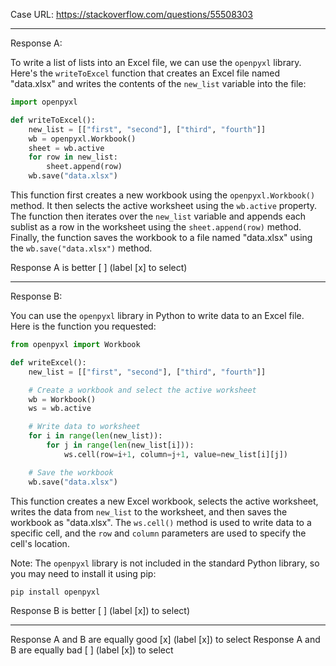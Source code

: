 Case URL: https://stackoverflow.com/questions/55508303

------
Response A:

To write a list of lists into an Excel file, we can use the `openpyxl` library. Here's the `writeToExcel` function that creates an Excel file named "data.xlsx" and writes the contents of the `new_list` variable into the file:

```python
import openpyxl

def writeToExcel():
    new_list = [["first", "second"], ["third", "fourth"]]
    wb = openpyxl.Workbook()
    sheet = wb.active
    for row in new_list:
        sheet.append(row)
    wb.save("data.xlsx")
```

This function first creates a new workbook using the `openpyxl.Workbook()` method. It then selects the active worksheet using the `wb.active` property. The function then iterates over the `new_list` variable and appends each sublist as a row in the worksheet using the `sheet.append(row)` method. Finally, the function saves the workbook to a file named "data.xlsx" using the `wb.save("data.xlsx")` method.

Response A is better [ ] (label [x] to select)

-------
Response B:

You can use the `openpyxl` library in Python to write data to an Excel file. Here is the function you requested:

```python
from openpyxl import Workbook

def writeExcel():
    new_list = [["first", "second"], ["third", "fourth"]]

    # Create a workbook and select the active worksheet
    wb = Workbook()
    ws = wb.active

    # Write data to worksheet
    for i in range(len(new_list)):
        for j in range(len(new_list[i])):
            ws.cell(row=i+1, column=j+1, value=new_list[i][j])

    # Save the workbook
    wb.save("data.xlsx")
```

This function creates a new Excel workbook, selects the active worksheet, writes the data from `new_list` to the worksheet, and then saves the workbook as "data.xlsx". The `ws.cell()` method is used to write data to a specific cell, and the `row` and `column` parameters are used to specify the cell's location.

Note: The `openpyxl` library is not included in the standard Python library, so you may need to install it using pip:

```shell
pip install openpyxl
```

Response B is better [ ] (label [x]) to select)

-------

Response A and B are equally good [x] (label [x]) to select
Response A and B are equally bad [ ] (label [x]) to select
